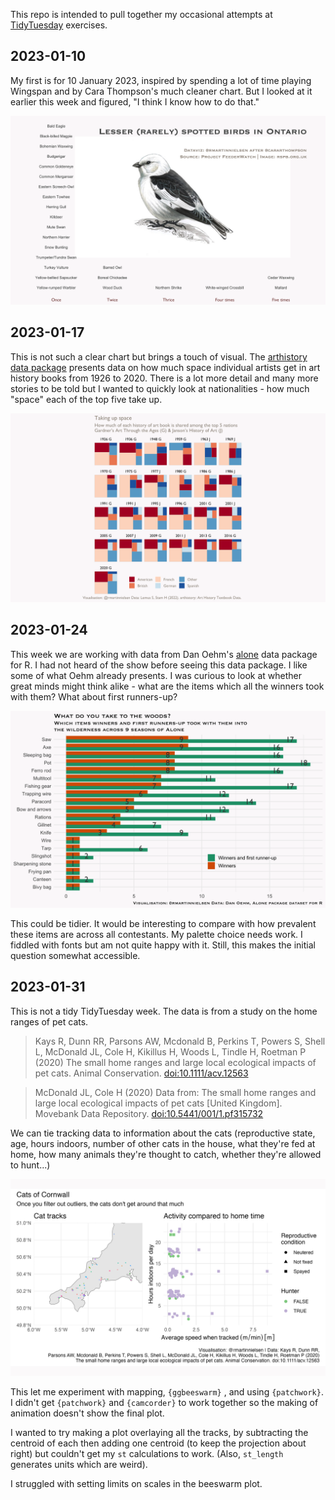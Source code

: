 This repo is intended to pull together my occasional attempts at [TidyTuesday](https://github.com/rfordatascience/tidytuesday) exercises.

## 2023-01-10

My first is for 10 January 2023, inspired by spending a lot of time playing Wingspan and by Cara Thompson's much cleaner chart. But I looked at it earlier this week and figured, "I think I know how to do that."

![Text chart showing birds seen in Ontario five times or fewer](plots/202301_birds.png)

## 2023-01-17

This is not such a clear chart but brings a touch of visual. The [arthistory data package](https://saralemus7.github.io/arthistory/) presents data on how much space individual artists get in art history books from 1926 to 2020. There is a lot more detail and many more stories to be told but I wanted to quickly look at nationalities - how much "space" each of the top five take up.

![Treemaps showing distribution of artists nationality in art history textbooks between 1926 and 2020](plots/202302_artists.png)

## 2023-01-24

This week we are working with data from Dan Oehm's [alone](https://github.com/doehm/alone) data package for R. I had not heard of the show before seeing this data package. I like some of what Oehm already presents. I was curious to look at whether great minds might think alike - what are the items which all the winners took with them? What about first runners-up?

![Horizontal bar chart showing loadouts of winners and first runners-up acros 9 seasons of Alone](plots/202303_alone.png)

This could be tidier. It would be interesting to compare with how prevalent these items are across all contestants. My palette choice needs work. I fiddled with fonts but am not quite happy with it. Still, this makes the initial question somewhat accessible.

## 2023-01-31

This is not a tidy TidyTuesday week. The data is from a study on the home ranges of pet cats.

> Kays R, Dunn RR, Parsons AW, Mcdonald B, Perkins T, Powers S, Shell L, McDonald JL, Cole H, Kikillus H, Woods L, Tindle H, Roetman P (2020) The small home ranges and large local ecological impacts of pet cats. Animal Conservation. [doi:10.1111/acv.12563](http://dx.doi.org/10.1111/acv.12563)

> McDonald JL, Cole H (2020) Data from: The small home ranges and large local ecological impacts of pet cats [United Kingdom]. Movebank Data Repository. [doi:10.5441/001/1.pf315732](http://dx.doi.org/10.5441/001/1.pf315732)


We can tie tracking data to information about the cats (reproductive state, age, hours indoors, number of other cats in the house, what they're fed at home, how many animals they're thought to catch, whether they're allowed to hunt...)

![Dual chart showing: (at left) a map of Cornwall, UK, with small specks indicating the very small tracks of domestic cats; (at right) a beeswarm plot which shows little correlation between how much time cats spend indoors during the day and how quickly they move when outside.](plots/202304_cats.png)

This let me experiment with mapping, `{ggbeeswarm}` , and using `{patchwork}`. I didn't get `{patchwork}` and `{camcorder}` to work together so the making of animation doesn't show the final plot.

I wanted to try making a plot overlaying all the tracks, by subtracting the centroid of each then adding one centroid (to keep the projection about right) but couldn't get my `st` calculations to work. (Also, `st_length` generates units which are weird).

I struggled with setting limits on scales in the beeswarm plot.
